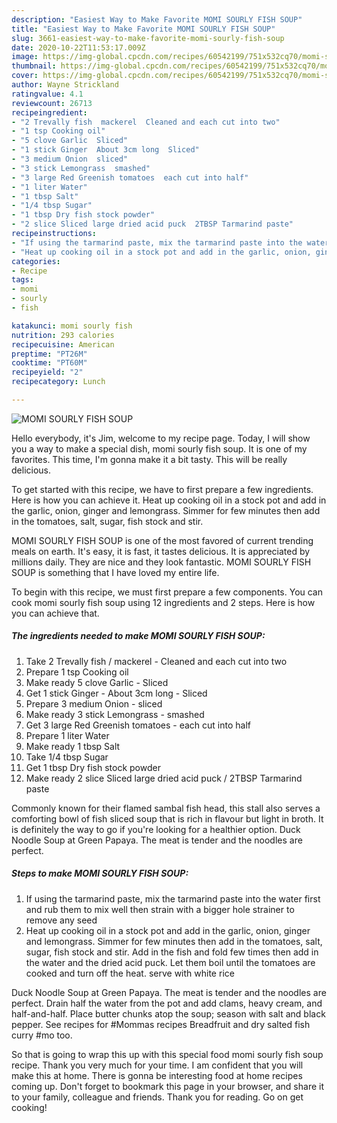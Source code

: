 ```yaml
---
description: "Easiest Way to Make Favorite MOMI SOURLY FISH SOUP"
title: "Easiest Way to Make Favorite MOMI SOURLY FISH SOUP"
slug: 3661-easiest-way-to-make-favorite-momi-sourly-fish-soup
date: 2020-10-22T11:53:17.009Z
image: https://img-global.cpcdn.com/recipes/60542199/751x532cq70/momi-sourly-fish-soup-recipe-main-photo.jpg
thumbnail: https://img-global.cpcdn.com/recipes/60542199/751x532cq70/momi-sourly-fish-soup-recipe-main-photo.jpg
cover: https://img-global.cpcdn.com/recipes/60542199/751x532cq70/momi-sourly-fish-soup-recipe-main-photo.jpg
author: Wayne Strickland
ratingvalue: 4.1
reviewcount: 26713
recipeingredient:
- "2 Trevally fish  mackerel  Cleaned and each cut into two"
- "1 tsp Cooking oil"
- "5 clove Garlic  Sliced"
- "1 stick Ginger  About 3cm long  Sliced"
- "3 medium Onion  sliced"
- "3 stick Lemongrass  smashed"
- "3 large Red Greenish tomatoes  each cut into half"
- "1 liter Water"
- "1 tbsp Salt"
- "1/4 tbsp Sugar"
- "1 tbsp Dry fish stock powder"
- "2 slice Sliced large dried acid puck  2TBSP Tarmarind paste"
recipeinstructions:
- "If using the tarmarind paste, mix the tarmarind paste into the water first and rub them to mix well then strain with a bigger hole strainer to remove any seed"
- "Heat up cooking oil in a stock pot and add in the garlic, onion, ginger and lemongrass. Simmer for few minutes then add in the tomatoes, salt, sugar, fish stock and stir. Add in the fish and fold few times then add in the water and the dried acid puck. Let them boil until the tomatoes are cooked and turn off the heat. serve with white rice"
categories:
- Recipe
tags:
- momi
- sourly
- fish

katakunci: momi sourly fish 
nutrition: 293 calories
recipecuisine: American
preptime: "PT26M"
cooktime: "PT60M"
recipeyield: "2"
recipecategory: Lunch

---
```



![MOMI SOURLY FISH SOUP](https://img-global.cpcdn.com/recipes/60542199/751x532cq70/momi-sourly-fish-soup-recipe-main-photo.jpg)

Hello everybody, it's Jim, welcome to my recipe page. Today, I will show you a way to make a special dish, momi sourly fish soup. It is one of my favorites. This time, I'm gonna make it a bit tasty. This will be really delicious.

To get started with this recipe, we have to first prepare a few ingredients. Here is how you can achieve it. Heat up cooking oil in a stock pot and add in the garlic, onion, ginger and lemongrass. Simmer for few minutes then add in the tomatoes, salt, sugar, fish stock and stir.

MOMI SOURLY FISH SOUP is one of the most favored of current trending meals on earth. It's easy, it is fast, it tastes delicious. It is appreciated by millions daily. They are nice and they look fantastic. MOMI SOURLY FISH SOUP is something that I have loved my entire life.


To begin with this recipe, we must first prepare a few components. You can cook momi sourly fish soup using 12 ingredients and 2 steps. Here is how you can achieve that.

<!--inarticleads1-->

##### The ingredients needed to make MOMI SOURLY FISH SOUP:

1. Take 2 Trevally fish / mackerel - Cleaned and each cut into two
1. Prepare 1 tsp Cooking oil
1. Make ready 5 clove Garlic - Sliced
1. Get 1 stick Ginger - About 3cm long - Sliced
1. Prepare 3 medium Onion - sliced
1. Make ready 3 stick Lemongrass - smashed
1. Get 3 large Red Greenish tomatoes - each cut into half
1. Prepare 1 liter Water
1. Make ready 1 tbsp Salt
1. Take 1/4 tbsp Sugar
1. Get 1 tbsp Dry fish stock powder
1. Make ready 2 slice Sliced large dried acid puck / 2TBSP Tarmarind paste


Commonly known for their flamed sambal fish head, this stall also serves a comforting bowl of fish sliced soup that is rich in flavour but light in broth. It is definitely the way to go if you&#39;re looking for a healthier option. Duck Noodle Soup at Green Papaya. The meat is tender and the noodles are perfect. 

<!--inarticleads2-->

##### Steps to make MOMI SOURLY FISH SOUP:

1. If using the tarmarind paste, mix the tarmarind paste into the water first and rub them to mix well then strain with a bigger hole strainer to remove any seed
1. Heat up cooking oil in a stock pot and add in the garlic, onion, ginger and lemongrass. Simmer for few minutes then add in the tomatoes, salt, sugar, fish stock and stir. Add in the fish and fold few times then add in the water and the dried acid puck. Let them boil until the tomatoes are cooked and turn off the heat. serve with white rice


Duck Noodle Soup at Green Papaya. The meat is tender and the noodles are perfect. Drain half the water from the pot and add clams, heavy cream, and half-and-half. Place butter chunks atop the soup; season with salt and black pepper. See recipes for #Mommas recipes Breadfruit and dry salted fish curry #mo too. 

So that is going to wrap this up with this special food momi sourly fish soup recipe. Thank you very much for your time. I am confident that you will make this at home. There is gonna be interesting food at home recipes coming up. Don't forget to bookmark this page in your browser, and share it to your family, colleague and friends. Thank you for reading. Go on get cooking!
